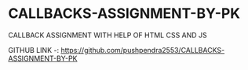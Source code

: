 # CALLBACKS-ASSIGNMENT-BY-PK

CALLBACK ASSIGNMENT WITH HELP OF HTML CSS AND JS

GITHUB LINK -: https://github.com/pushpendra2553/CALLBACKS-ASSIGNMENT-BY-PK
